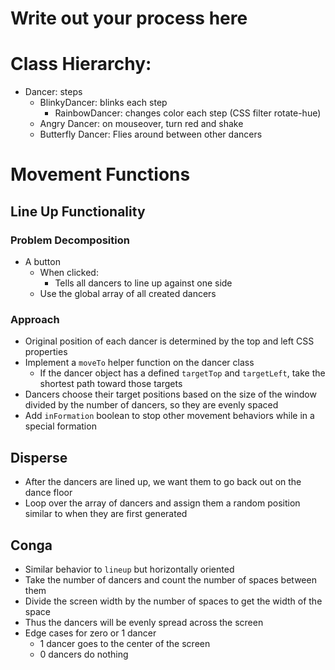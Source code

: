 # Write out your process here

# Class Hierarchy:
- Dancer: steps
  - BlinkyDancer: blinks each step
    - RainbowDancer: changes color each step (CSS filter rotate-hue)
  - Angry Dancer: on mouseover, turn red and shake
  - Butterfly Dancer: Flies around between other dancers

# Movement Functions
## Line Up Functionality
### Problem Decomposition
- A button
  - When clicked:
    - Tells all dancers to line up against one side
  - Use the global array of all created dancers

### Approach
- Original position of each dancer is determined by the top and left CSS properties
- Implement a `moveTo` helper function on the dancer class
  - If the dancer object has a defined `targetTop` and `targetLeft`, take the shortest path toward those targets
- Dancers choose their target positions based on the size of the window divided by the number of dancers, so they are evenly spaced
- Add `inFormation` boolean to stop other movement behaviors while in a special formation

## Disperse
- After the dancers are lined up, we want them to go back out on the dance floor
- Loop over the array of dancers and assign them a random position similar to when they are first generated

## Conga
- Similar behavior to `lineup` but horizontally oriented
- Take the number of dancers and count the number of spaces between them
- Divide the screen width by the number of spaces to get the width of the space
- Thus the dancers will be evenly spread across the screen
- Edge cases for zero or 1 dancer
  - 1 dancer goes to the center of the screen
  - 0 dancers do nothing
